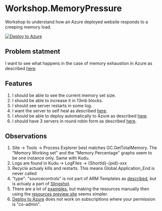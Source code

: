 # Workshop.MemoryPressure
Workshop to understand how an Azure deployed website responds to a creeping memory load.

[![Deploy to Azure](http://azuredeploy.net/deploybutton.png)](https://azuredeploy.net/)

## Problem statment
I want to see what happens in the case of memory exhaustion in Azure as described [here][1].

## Features
1. I should be able to see the current memory set size.
1. I should be able to increase it in 13mb blocks.
1. I should see server restarts in some log.
1. I want the server to self heal as described [here][4].
1. I should be able to deploy automatically to Azure as described [here][2].
1. I should have 3 servers in round robin form as described [here][9].

## Observations
1. Site -> Tools -> Process Explorer best matches GC.GetTotalMemory. The "Memory Working set" and the "Memory Percentage" graphs seem to be one instance only. Same with Kudu.
1. Logs are found in Kudu -> LogFiles -> {ShortId}-{pid}-xxx
1. Recycle actualy kills and restarts. This means Global.Application_End is never called
1. "type": "sourcecontrols" is not part of ARM Templates as [described][5], but is actualy a part of [Slingshot][10].
1. There are a lot of [examples][7], but making the resources manually then using the [resources preview site][11] seems simpler.
1. [Deploy to Azure][2] does not work on subscriptions where your permission is "co-admin".

[//]: Refrences
[1]: http://stackoverflow.com/questions/35989437/azure-memory-resource-exhausted
[2]: https://azure.microsoft.com/en-us/blog/deploy-to-azure-button-for-azure-websites-2/
[3]: https://github.com/adam-p/markdown-here/wiki/Markdown-Cheatsheet
[4]: https://azure.microsoft.com/en-us/blog/auto-healing-windows-azure-web-sites/
[5]: https://channel9.msdn.com/Series/Windows-Azure-Web-Sites-Tutorials/Auto-Healing-an-Azure-App-Service
[6]: https://github.com/Azure/azure-quickstart-templates
[7]: https://github.com/davidebbo/AzureWebsitesSamples/tree/master/ARMTemplates
[8]: https://azure.microsoft.com/en-us/documentation/articles/resource-group-portal/#deploying-a-custom-template
[9]: http://microsoftazurewebsitescheatsheet.info/
[10]: https://github.com/projectkudu/slingshot
[11]: https://resources.azure.com/
